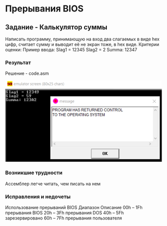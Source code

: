 # Прерывания BIOS

## Задание - Калькулятор суммы

Написать программу, принимающую на вход два слагаемых в виде hex цифр, считает сумму и выводит её не экран тоже, в hex виде.
Критерии оценки: Пример ввода:
Slag1 = 12345
Slag2 = 2
Summa: 12347

### Результат

Решение - code.asm

![Screenshot](img.PNG)

### Возникшие трудности

Ассемблер легче читать, чем писать на нем

### Исправления и недочеты

Использование прерываний BIOS
Диапазон  Описание
00h – 1Fh прерывания BIOS
20h – 3Fh прерывания DOS
40h – 5Fh зарезервировано
60h – 7Fh прерывания пользователя

